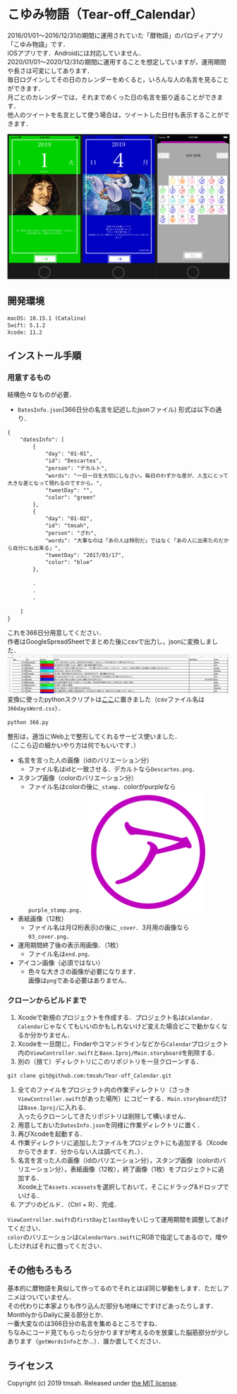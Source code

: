 # こゆみ物語（Tear-off_Calendar）
2016/01/01〜2016/12/31の期間に運用されていた「暦物語」のパロディアプリ「こゆみ物語」です．  
iOSアプリです．Androidには対応していません．  
2020/01/01〜2020/12/31の期間に運用することを想定していますが，運用期間や長さは可変にしてあります．  
毎日ログインしてその日のカレンダーをめくると，いろんな人の名言を見ることができます．  
月ごとのカレンダーでは，それまでめくった日の名言を振り返ることができます．  
他人のツイートを名言として使う場合は，ツイートした日付も表示することができます．  


![](https://github.com/tmsah/Tear-off_Calendar/blob/images/demo.png)

## 開発環境
```
macOS: 10.15.1 (Catalina)
Swift: 5.1.2
Xcode: 11.2 
```

## インストール手順
### 用意するもの
結構色々なものが必要．
- `DatesInfo.json`(366日分の名言を記述したjsonファイル)
形式は以下の通り．
```
{
    "datesInfo": [
        {
            "day": "01-01",
            "id": "Descartes",
            "person": "デカルト",
            "words": "一日一日を大切にしなさい。毎日のわずかな差が、人生にとって大きな差となって現れるのですから。",
            "tweetDay": "",
            "color": "green"
        },
        {
            "day": "01-02",
            "id": "tmsah",
            "person": "ざわ",
            "words": "大事なのは「あの人は特別だ」ではなく「あの人に出来たのだから自分にも出来る」",
            "tweetDay": "2017/03/17",
            "color": "blue"
        },
        
        .
        .
        .

    ]
}
```
これを366日分用意してください．  
作者はGoogleSpreadSheetでまとめた後にcsvで出力し，jsonに変換しました．  
![](https://github.com/tmsah/Tear-off_Calendar/blob/images/gss.png)
変換に使ったpythonスクリプトは[ここ](https://github.com/tmsah/Tear-off_Calendar/blob/images/366.py)に置きました（csvファイル名は`366daysWord.csv`）．  
```
python 366.py
```
整形は，適当にWeb上で整形してくれるサービス使いました．  
（ここら辺の細かいやり方は何でもいいです．）
- 名言を言った人の画像（idのバリエーション分）
    - ファイル名はidと一致させる．デカルトなら`Descartes.png`．
- スタンプ画像（colorのバリエーション分）
    - ファイル名はcolorの後に`_stamp`．colorがpurpleなら`purple_stamp.png`．
    ![](https://github.com/tmsah/Tear-off_Calendar/blob/images/purple_stamp.png)
- 表紙画像（12枚）
    - ファイル名は月(2桁表示)の後に`_cover`．3月用の画像なら`03_cover.png`．
- 運用期間終了後の表示用画像．（1枚）
    - ファイル名は`end.png`．
- アイコン画像（必須ではない）
    - 色々な大きさの画像が必要になります．  
画像は`png`である必要はありません．  

### クローンからビルドまで
1. Xcodeで新規のプロジェクトを作成する．プロジェクト名は`Calendar`．  
`Calendar`じゃなくてもいいのかもしれないけど変えた場合どこで動かなくなるか分かりません．
1. Xcodeを一旦閉じ，Finderやコマンドラインなどから`Calendar`プロジェクト内の`ViewController.swift`と`Base.Iproj/Main.storyboard`を削除する．
1. 別の（捨て）ディレクトリにこのリポジトリを一旦クローンする．
```
git clone git@github.com:tmsah/Tear-off_Calendar.git
```
1. 全てのファイルをプロジェクト内の作業ディレクトリ（さっき`ViewController.swift`があった場所）にコピーする．`Main.storyboard`だけは`Base.Iproj/`に入れる．  
入ったらクローンしてきたリポジトリは削除して構いません．
1. 用意しておいた`DatesInfo.json`を同様に作業ディレクトリに置く．
1. 再びXcodeを起動する．
1. 作業ディレクトリに追加したファイルをプロジェクトにも追加する（Xcodeからできます．分からない人は調べてくれ．）．
1. 名言を言った人の画像（idのバリエーション分），スタンプ画像（colorのバリエーション分），表紙画像（12枚），終了画像（1枚）をプロジェクトに追加する．  
Xcode上で`Assets.xcassets`を選択しておいて，そこにドラッグ&ドロップでいける．
1. アプリのビルド．（Ctrl + R）．完成．

`ViewController.swift`の`firstDay`と`lastDay`をいじって運用期間を調整してあげてください．  
`color`のバリエーションは`CalendarVars.swift`にRGBで指定してあるので，増やしたければそれに倣ってください．

## その他もろもろ
基本的に暦物語を真似して作ってるのでそれとほぼ同じ挙動をします．ただしアニメはついていません．  
その代わりに本家よりも作り込んだ部分も地味にですけどあったりします．MonthlyからDailyに戻る部分とか．  
一番大変なのは366日分の名言を集めるところですね．  
ちなみにコード見てもらったら分かりますが考えるのを放棄した脳筋部分が少しあります（`getWordsInfo`とか...）．誰か直してください．

## ライセンス
Copyright (c) 2019 tmsah.
Released under [the MIT license](https://opensource.org/licenses/mit-license.php).
